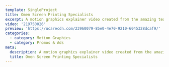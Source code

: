 ```yaml
---
template: SingleProject
title: Omen Screen Printing Specialists
excerpt: A motion graphics explainer video created from the amazing team at Omen Screen Printing.
video: '219750026'
preview: 'https://ucarecdn.com/23960079-85e0-4e70-9210-6045328dcaf9/'
categories:
  - category: Motion Graphics
  - category: Promos & Ads
meta:
  description: A motion graphics explainer video created from the amazing team at Omen Screen Printing.
  title: Omen Screen Printing Specialists
---
```

